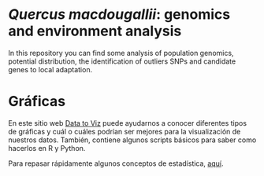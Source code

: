 # *Quercus macdougallii*: genomics and environment analysis

In this repository you can find some analysis of population genomics, potential distribution, the identification of outliers SNPs and candidate genes to local adaptation.



# Gráficas

En este sitio web [Data to Viz](https://www.data-to-viz.com/) puede ayudarnos a conocer diferentes tipos de gráficas y cuál o cuáles podrían ser mejores para la visualización de nuestros datos.
También, contiene algunos scripts básicos para saber como hacerlos en R y Python.



Para repasar rápidamente algunos conceptos de estadística, [aquí](https://seeing-theory.brown.edu/es.html).
